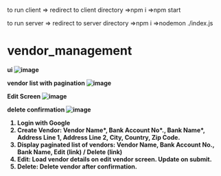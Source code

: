 to run client
=> redirect to client directory
=>npm i 
=>npm start

to run server
=> redirect to server directory
=>npm i 
=>nodemon ./index.js






# vendor_management 
<b>ui<b>
![image](https://github.com/spandit230496/vendor_management/assets/117799882/28fd5f89-38d0-4320-87a3-1b0d36c222f3)

<b>vendor list with pagination<b>
![image](https://github.com/spandit230496/vendor_management/assets/117799882/dae9fae5-09e1-4f4d-a4a3-f590387c5447)

<b>Edit Screen <b>
![image](https://github.com/spandit230496/vendor_management/assets/117799882/5d868d41-f14e-4a7f-8dfa-b75eefbc7555)

<b>delete confirmation <b>
![image](https://github.com/spandit230496/vendor_management/assets/117799882/19f8b48c-d56f-4afa-b5fd-ef24ffe389a7)


1. Login with Google
2. Create Vendor: Vendor Name*, Bank Account No*., Bank Name*, Address Line 1, Address Line 2, City, Country, Zip Code.
3. Display paginated list of vendors: Vendor Name, Bank Account No., Bank Name, Edit (link) / Delete (link)
4. Edit: Load vendor details on edit vendor screen. Update on submit.
5. Delete: Delete vendor after confirmation.
